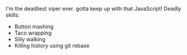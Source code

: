 I'm the deadliest viper ever.
gotta keep up with that JavaScript!
Deadly skills:
* Button mashing
* Taco wrapping
* Silly walking
* Killing history using git rebase
